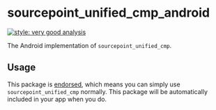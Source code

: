 # sourcepoint_unified_cmp_android

[![style: very good analysis][very_good_analysis_badge]][very_good_analysis_link]

The Android implementation of `sourcepoint_unified_cmp`.

## Usage

This package is [endorsed][endorsed_link], which means you can simply use `sourcepoint_unified_cmp`
normally. This package will be automatically included in your app when you do.

[endorsed_link]: https://flutter.dev/docs/development/packages-and-plugins/developing-packages#endorsed-federated-plugin
[very_good_analysis_badge]: https://img.shields.io/badge/style-very_good_analysis-B22C89.svg
[very_good_analysis_link]: https://pub.dev/packages/very_good_analysis